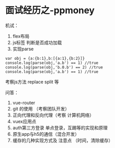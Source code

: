 # 面试经历之-ppmoney

机试：
1. flex布局
2. js标签 判断是否成功加载
3. 实现parse  

```
var obj = {a:{b:1},b:[{a:1},{b:2}]}
console.log(parse(obj,'a.b') == 1) //true
console.log(parse(obj,'b.0.b') == 2) //true
console.log(parse(obj,'a.b') == 1) //true

```

考察js方法   replace split 等



问答：

1. vue-router
2. git 的使用 （考察团队开发）
3. 正向代理和反向代理（考察 计算机网络）
4. vuex应用点
5. auth第三方登录  单点登录，互踢等的实现和原理
6. 原生app与h5的通信（混合开发）
7. 缓存的几种实现方式及 注意点   （时间，清除缓存）

